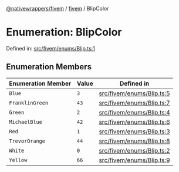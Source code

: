 [@nativewrappers/fivem](../../README.md) / [fivem](../README.md) / BlipColor

# Enumeration: BlipColor

Defined in: [src/fivem/enums/Blip.ts:1](https://github.com/nativewrappers/fivem/blob/712f0bf92fff25cfcad1f759429c48668c195b4a/src/fivem/enums/Blip.ts#L1)

## Enumeration Members

| Enumeration Member | Value | Defined in |
| ------ | ------ | ------ |
| <a id="blue"></a> `Blue` | `3` | [src/fivem/enums/Blip.ts:5](https://github.com/nativewrappers/fivem/blob/712f0bf92fff25cfcad1f759429c48668c195b4a/src/fivem/enums/Blip.ts#L5) |
| <a id="franklingreen"></a> `FranklinGreen` | `43` | [src/fivem/enums/Blip.ts:7](https://github.com/nativewrappers/fivem/blob/712f0bf92fff25cfcad1f759429c48668c195b4a/src/fivem/enums/Blip.ts#L7) |
| <a id="green"></a> `Green` | `2` | [src/fivem/enums/Blip.ts:4](https://github.com/nativewrappers/fivem/blob/712f0bf92fff25cfcad1f759429c48668c195b4a/src/fivem/enums/Blip.ts#L4) |
| <a id="michaelblue"></a> `MichaelBlue` | `42` | [src/fivem/enums/Blip.ts:6](https://github.com/nativewrappers/fivem/blob/712f0bf92fff25cfcad1f759429c48668c195b4a/src/fivem/enums/Blip.ts#L6) |
| <a id="red"></a> `Red` | `1` | [src/fivem/enums/Blip.ts:3](https://github.com/nativewrappers/fivem/blob/712f0bf92fff25cfcad1f759429c48668c195b4a/src/fivem/enums/Blip.ts#L3) |
| <a id="trevororange"></a> `TrevorOrange` | `44` | [src/fivem/enums/Blip.ts:8](https://github.com/nativewrappers/fivem/blob/712f0bf92fff25cfcad1f759429c48668c195b4a/src/fivem/enums/Blip.ts#L8) |
| <a id="white"></a> `White` | `0` | [src/fivem/enums/Blip.ts:2](https://github.com/nativewrappers/fivem/blob/712f0bf92fff25cfcad1f759429c48668c195b4a/src/fivem/enums/Blip.ts#L2) |
| <a id="yellow"></a> `Yellow` | `66` | [src/fivem/enums/Blip.ts:9](https://github.com/nativewrappers/fivem/blob/712f0bf92fff25cfcad1f759429c48668c195b4a/src/fivem/enums/Blip.ts#L9) |
